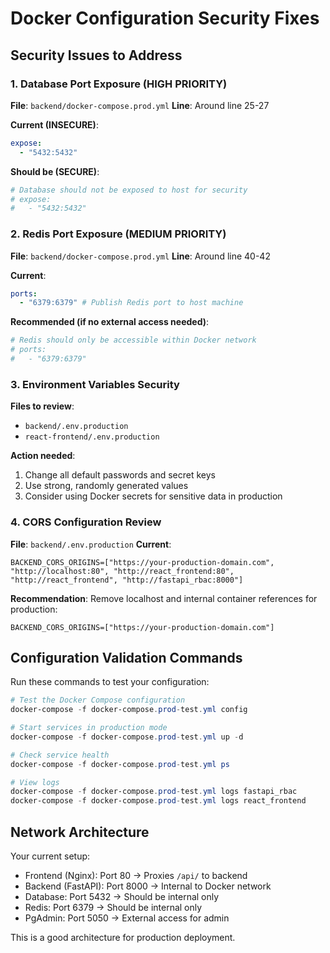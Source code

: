 # Docker Configuration Security Fixes

## Security Issues to Address

### 1. Database Port Exposure (HIGH PRIORITY)

**File**: `backend/docker-compose.prod.yml`
**Line**: Around line 25-27

**Current (INSECURE)**:

```yaml
expose:
  - "5432:5432"
```

**Should be (SECURE)**:

```yaml
# Database should not be exposed to host for security
# expose:
#   - "5432:5432"
```

### 2. Redis Port Exposure (MEDIUM PRIORITY)

**File**: `backend/docker-compose.prod.yml`
**Line**: Around line 40-42

**Current**:

```yaml
ports:
  - "6379:6379" # Publish Redis port to host machine
```

**Recommended (if no external access needed)**:

```yaml
# Redis should only be accessible within Docker network
# ports:
#   - "6379:6379"
```

### 3. Environment Variables Security

**Files to review**:

- `backend/.env.production`
- `react-frontend/.env.production`

**Action needed**:

1. Change all default passwords and secret keys
2. Use strong, randomly generated values
3. Consider using Docker secrets for sensitive data in production

### 4. CORS Configuration Review

**File**: `backend/.env.production`
**Current**:

```
BACKEND_CORS_ORIGINS=["https://your-production-domain.com", "http://localhost:80", "http://react_frontend:80", "http://react_frontend", "http://fastapi_rbac:8000"]
```

**Recommendation**: Remove localhost and internal container references for production:

```
BACKEND_CORS_ORIGINS=["https://your-production-domain.com"]
```

## Configuration Validation Commands

Run these commands to test your configuration:

```powershell
# Test the Docker Compose configuration
docker-compose -f docker-compose.prod-test.yml config

# Start services in production mode
docker-compose -f docker-compose.prod-test.yml up -d

# Check service health
docker-compose -f docker-compose.prod-test.yml ps

# View logs
docker-compose -f docker-compose.prod-test.yml logs fastapi_rbac
docker-compose -f docker-compose.prod-test.yml logs react_frontend
```

## Network Architecture

Your current setup:

- Frontend (Nginx): Port 80 → Proxies `/api/` to backend
- Backend (FastAPI): Port 8000 → Internal to Docker network
- Database: Port 5432 → Should be internal only
- Redis: Port 6379 → Should be internal only
- PgAdmin: Port 5050 → External access for admin

This is a good architecture for production deployment.
